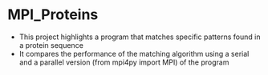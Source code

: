 # MPI_Proteins
- This project highlights a program that matches specific patterns found in a protein sequence
- It compares the performance of the matching algorithm using a serial and a parallel version (from mpi4py import MPI) of the program
